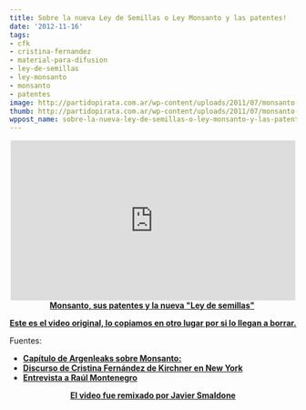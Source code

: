 ```yaml
---
title: Sobre la nueva Ley de Semillas o Ley Monsanto y las patentes!
date: '2012-11-16'
tags:
- cfk
- cristina-fernandez
- material-para-difusion
- ley-de-semillas
- ley-monsanto
- monsanto
- patentes
image: http://partidopirata.com.ar/wp-content/uploads/2011/07/monsanto-skull-and-bones1.jpg
thumb: http://partidopirata.com.ar/wp-content/uploads/2011/07/monsanto-skull-and-bones1-150x150.jpg
wppost_name: sobre-la-nueva-ley-de-semillas-o-ley-monsanto-y-las-patentes
---
```


<center>
<iframe src="http://player.vimeo.com/video/53677367?badge=0" frameborder="0" width="500" height="281"></iframe></center><center></center><center><strong><a href="http://vimeo.com/53677367">Monsanto, sus patentes y la nueva "Ley de semillas"</a> </strong></center>
<p style="text-align: center;"><strong><a href="https://www.youtube.com/watch?v=yt8tkICBkcA&amp;feature=youtu.be" target="_blank">Este es el video original, lo copiamos en otro lugar por si lo llegan a borrar.</a></strong></p>
Fuentes:
<ul>
	<li><strong><a title="http://www.victorhugomorales.com.ar/argenleaks-el-libro-del-2011/" dir="ltr" href="http://www.victorhugomorales.com.ar/argenleaks-el-libro-del-2011/" rel="nofollow" target="_blank">Capítulo de Argenleaks sobre Monsanto: </a></strong></li>
	<li><strong> <a title="http://www.youtube.com/watch?v=chXHfmiLSeM" dir="ltr" href="http://www.youtube.com/watch?v=chXHfmiLSeM" rel="nofollow" target="_blank">Discurso de Cristina Fernández de Kirchner en New York</a></strong></li>
	<li><strong> <a href="http://partidopirata.com.ar/7398/sobre-la-instalacion-de-monsanto-y-malvinas-argentinas-y-el-peligro-de-la-ley-de-semillas" target="_blank">Entrevista a Raúl Montenegro</a></strong></li>
</ul>
<p style="text-align: center;"><strong><a href="https://twitter.com/mis2centavos" target="_blank">El video fue remixado por Javier Smaldone </a></strong></p>
&nbsp;

&nbsp;

&nbsp;
